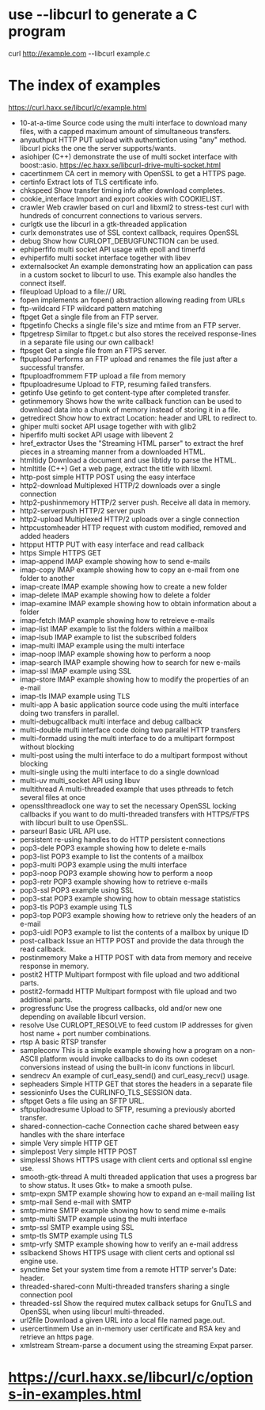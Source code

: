 # use --libcurl to generate a C program

curl http://example.com --libcurl example.c

# The index of examples

https://curl.haxx.se/libcurl/c/example.html

- 10-at-a-time	Source code using the multi interface to download many files, with a capped maximum amount of simultaneous transfers.
- anyauthput	HTTP PUT upload with authentiction using "any" method. libcurl picks the one the server supports/wants.
- asiohiper (C++)	demonstrate the use of multi socket interface with boost::asio. https://ec.haxx.se/libcurl-drive-multi-socket.html
- cacertinmem	CA cert in memory with OpenSSL to get a HTTPS page.
- certinfo	Extract lots of TLS certificate info.
- chkspeed	Show transfer timing info after download completes.
- cookie_interface	Import and export cookies with COOKIELIST.
- crawler	Web crawler based on curl and libxml2 to stress-test curl with hundreds of concurrent connections to various servers.
- curlgtk	use the libcurl in a gtk-threaded application
- curlx	demonstrates use of SSL context callback, requires OpenSSL
- debug	Show how CURLOPT_DEBUGFUNCTION can be used.
- ephiperfifo	multi socket API usage with epoll and timerfd
- evhiperfifo	multi socket interface together with libev
- externalsocket	An example demonstrating how an application can pass in a custom socket to libcurl to use. This example also handles the connect itself.
- fileupload	Upload to a file:// URL
- fopen	implements an fopen() abstraction allowing reading from URLs
- ftp-wildcard	FTP wildcard pattern matching
- ftpget	Get a single file from an FTP server.
- ftpgetinfo	Checks a single file's size and mtime from an FTP server.
- ftpgetresp	Similar to ftpget.c but also stores the received response-lines in a separate file using our own callback!
- ftpsget	Get a single file from an FTPS server.
- ftpupload	Performs an FTP upload and renames the file just after a successful transfer.
- ftpuploadfrommem	FTP upload a file from memory
- ftpuploadresume	Upload to FTP, resuming failed transfers.
- getinfo	Use getinfo to get content-type after completed transfer.
- getinmemory	Shows how the write callback function can be used to download data into a chunk of memory instead of storing it in a file.
- getredirect	Show how to extract Location: header and URL to redirect to.
- ghiper	multi socket API usage together with with glib2
- hiperfifo	multi socket API usage with libevent 2
- href_extractor	Uses the "Streaming HTML parser" to extract the href pieces in a streaming manner from a downloaded HTML.
- htmltidy	Download a document and use libtidy to parse the HTML.
- htmltitle (C++)	Get a web page, extract the title with libxml.
- http-post	simple HTTP POST using the easy interface
- http2-download	Multiplexed HTTP/2 downloads over a single connection
- http2-pushinmemory	HTTP/2 server push. Receive all data in memory.
- http2-serverpush	HTTP/2 server push
- http2-upload	Multiplexed HTTP/2 uploads over a single connection
- httpcustomheader	HTTP request with custom modified, removed and added headers
- httpput	HTTP PUT with easy interface and read callback
- https	Simple HTTPS GET
- imap-append	IMAP example showing how to send e-mails
- imap-copy	IMAP example showing how to copy an e-mail from one folder to another
- imap-create	IMAP example showing how to create a new folder
- imap-delete	IMAP example showing how to delete a folder
- imap-examine	IMAP example showing how to obtain information about a folder
- imap-fetch	IMAP example showing how to retreieve e-mails
- imap-list	IMAP example to list the folders within a mailbox
- imap-lsub	IMAP example to list the subscribed folders
- imap-multi	IMAP example using the multi interface
- imap-noop	IMAP example showing how to perform a noop
- imap-search	IMAP example showing how to search for new e-mails
- imap-ssl	IMAP example using SSL
- imap-store	IMAP example showing how to modify the properties of an e-mail
- imap-tls	IMAP example using TLS
- multi-app	A basic application source code using the multi interface doing two transfers in parallel.
- multi-debugcallback	multi interface and debug callback
- multi-double	multi interface code doing two parallel HTTP transfers
- multi-formadd	using the multi interface to do a multipart formpost without blocking
- multi-post	using the multi interface to do a multipart formpost without blocking
- multi-single	using the multi interface to do a single download
- multi-uv	multi_socket API using libuv
- multithread	A multi-threaded example that uses pthreads to fetch several files at once
- opensslthreadlock	one way to set the necessary OpenSSL locking callbacks if you want to do multi-threaded transfers with HTTPS/FTPS with libcurl built to use OpenSSL.
- parseurl	Basic URL API use.
- persistent	re-using handles to do HTTP persistent connections
- pop3-dele	POP3 example showing how to delete e-mails
- pop3-list	POP3 example to list the contents of a mailbox
- pop3-multi	POP3 example using the multi interface
- pop3-noop	POP3 example showing how to perform a noop
- pop3-retr	POP3 example showing how to retrieve e-mails
- pop3-ssl	POP3 example using SSL
- pop3-stat	POP3 example showing how to obtain message statistics
- pop3-tls	POP3 example using TLS
- pop3-top	POP3 example showing how to retrieve only the headers of an e-mail
- pop3-uidl	POP3 example to list the contents of a mailbox by unique ID
- post-callback	Issue an HTTP POST and provide the data through the read callback.
- postinmemory	Make a HTTP POST with data from memory and receive response in memory.
- postit2	HTTP Multipart formpost with file upload and two additional parts.
- postit2-formadd	HTTP Multipart formpost with file upload and two additional parts.
- progressfunc	Use the progress callbacks, old and/or new one depending on available libcurl version.
- resolve	Use CURLOPT_RESOLVE to feed custom IP addresses for given host name + port number combinations.
- rtsp	A basic RTSP transfer
- sampleconv	This is a simple example showing how a program on a non-ASCII platform would invoke callbacks to do its own codeset conversions instead of using the built-in iconv functions in libcurl.
- sendrecv	An example of curl_easy_send() and curl_easy_recv() usage.
- sepheaders	Simple HTTP GET that stores the headers in a separate file
- sessioninfo	Uses the CURLINFO_TLS_SESSION data.
- sftpget	Gets a file using an SFTP URL.
- sftpuploadresume	Upload to SFTP, resuming a previously aborted transfer.
- shared-connection-cache	Connection cache shared between easy handles with the share interface
- simple	Very simple HTTP GET
- simplepost	Very simple HTTP POST
- simplessl	Shows HTTPS usage with client certs and optional ssl engine use.
- smooth-gtk-thread	A multi threaded application that uses a progress bar to show status. It uses Gtk+ to make a smooth pulse.
- smtp-expn	SMTP example showing how to expand an e-mail mailing list
- smtp-mail	Send e-mail with SMTP
- smtp-mime	SMTP example showing how to send mime e-mails
- smtp-multi	SMTP example using the multi interface
- smtp-ssl	SMTP example using SSL
- smtp-tls	SMTP example using TLS
- smtp-vrfy	SMTP example showing how to verify an e-mail address
- sslbackend	Shows HTTPS usage with client certs and optional ssl engine use.
- synctime	Set your system time from a remote HTTP server's Date: header.
- threaded-shared-conn	Multi-threaded transfers sharing a single connection pool
- threaded-ssl	Show the required mutex callback setups for GnuTLS and OpenSSL when using libcurl multi-threaded.
- url2file	Download a given URL into a local file named page.out.
- usercertinmem	Use an in-memory user certificate and RSA key and retrieve an https page.
- xmlstream	Stream-parse a document using the streaming Expat parser.

# https://curl.haxx.se/libcurl/c/options-in-examples.html

